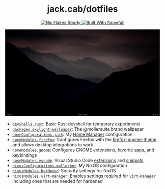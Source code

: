 <h1 align="center">jack.cab/dotfiles</h1>

<p align="center">
 <a href="https://wiki.nixos.org/wiki/Flakes" target="_blank">
  <img alt="Nix Flakes Ready" src="https://img.shields.io/static/v1?logo=nixos&logoColor=d8dee9&label=Nix%20Flakes&labelColor=5e81ac&message=Ready&color=d8dee9&style=for-the-badge">
</a>
 <a href="https://github.com/snowfallorg/lib" target="_blank">
  <img alt="Built With Snowfall" src="https://img.shields.io/static/v1?logoColor=d8dee9&label=Built%20With&labelColor=5e81ac&message=Snowfall&color=d8dee9&style=for-the-badge">
 </a>
</p>

![Fullscreen screenshot of a GNOME desktop. Wallpaper is Unsplash photo "silhouette of mountains during daytime" modified to make the foreground mountain pure black. JPEG artifacts are visible. GNOME's topbar has been moved to the bottom, made slightly smaller, font changed to Inter, and has the power icon removed with an X11 icon added to the right.](./screenshot.png)

* [`devShells.rust`](./packages/skylight-wallpaper/default.nix): Basic Rust devshell for temporary experiments
* [`packages.skylight-wallpaper`](./packages/skylight-wallpaper/default.nix): The @mollersuite brand wallpaper
* [`homeConfigurations.jack`](./homes/x86_64-linux/jack/default.nix): My [Home Manager](https://home-manager.dev) configuration
* [`homeModules.firefox`](./modules/home/firefox/default.nix): Configures Firefox with the [firefox-gnome-theme](https://github.com/rafaelmardojai/firefox-gnome-theme) and allows desktop integrations to work
* [`homeModules.gnome`](./modules/home/gnome/default.nix): Configures GNOME extensions, favorite apps, and keybindings
* [`homeModules.vscode`](./modules/home/vscode/default.nix): Visual Studio Code [extensions](./modules/home/vscode/extensions.nix) and [snippets](./modules/home/vscode/snippets.nix)
* [`nixosConfigurations.mollerbot`](./systems/x86_64-linux/mollerbot/default.nix): My NixOS configuration
* [`nixosModules.hardened`](./modules/nixos/hardened/default.nix): Security settings for NixOS
* [`nixosModules.virt-manager`](./modules/nixos/virt-manager/default.nix): Enables settings required for `virt-manager` including ones that are needed for hardened

